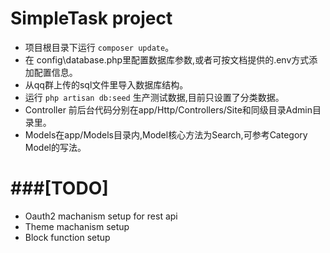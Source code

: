 SimpleTask project
========================
 * 项目根目录下运行 `composer update`。
 * 在 config\database.php里配置数据库参数,或者可按文档提供的.env方式添加配置信息。
 * 从qq群上传的sql文件里导入数据库结构。
 * 运行 `php artisan db:seed` 生产测试数据,目前只设置了分类数据。
 * Controller 前后台代码分别在app/Http/Controllers/Site和同级目录Admin目录里。
 * Models在app/Models目录内,Model核心方法为Search,可参考Category Model的写法。






 ###[TODO]
========================
 * Oauth2 machanism setup for rest api
 * Theme machanism setup
 * Block function setup
